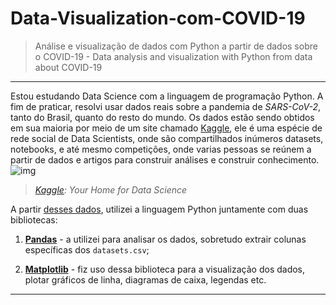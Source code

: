 # Data-Visualization-com-COVID-19
> Análise e visualização de dados com Python a partir de dados sobre o COVID-19 - Data analysis and visualization with Python from data about COVID-19
---

Estou estudando Data Science com a linguagem de programação Python. A fim de praticar, resolvi usar dados reais sobre a pandemia de _SARS-CoV-2_, tanto do Brasil, quanto do resto do mundo.
Os dados estão sendo obtidos em sua maioria por meio de um site chamado [Kaggle](kaggle.com), ele é uma espécie de rede social de Data Scientists, onde são compartilhados inúmeros datasets, notebooks, e até mesmo competições, onde varias pessoas se reúnem a partir de dados e artigos para construir análises e construir conhecimento.
![img](https://i.imgur.com/NtbYcIs.png)
> _[Kaggle](kaggle.com): Your Home for Data Science_

A partir [desses dados](./datasets), utilizei a linguagem Python juntamente com duas bibliotecas:

1. [**Pandas**](https://pandas.pydata.org/) - a utilizei para analisar os dados, sobretudo extrair colunas específicas dos `datasets.csv`;

2. [**Matplotlib**](matplotlib.org) - fiz uso dessa biblioteca para a visualização dos dados, plotar gráficos de linha, diagramas de caixa, legendas etc.

-----
